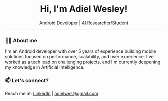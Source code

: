 <h1 align="center">Hi, I'm Adiel Wesley!</h1>

<p align="center">
  Android Developer | AI Researcher/Student
</p>

---

### 👨‍💻 About me

I'm an Android developer with over 5 years of experience building mobile solutions focused on performance, scalability, and user experience. I've worked as a tech lead on challenging projects, and I'm currently deepening my knowledge in Artificial Intelligence.

### 📫 Let's connect?

Reach me at: [LinkedIn](https://www.linkedin.com/in/adielwesley) | adielwes@gmail.com
